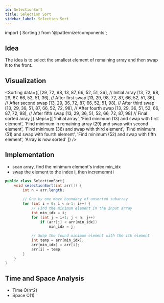 ```yaml
---
id: SelectionSort
title: Selection Sort
sidebar_label: Selection Sort
---
```


import { Sorting } from '@patternize/components';

## Idea
The idea is to select the smallest element of remaining array and then swap it to the front.

## Visualization
<Sorting
    data={[
    [29, 72, 98, 13, 87, 66, 52, 51, 36],     // Initial array
    [13, 72, 98, 29, 87, 66, 52, 51, 36],     // After first swap
    [13, 29, 98, 72, 87, 66, 52, 51, 36],     // After second swap
    [13, 29, 36, 72, 87, 66, 52, 51, 98],     // After third swap
    [13, 29, 36, 51, 87, 66, 52, 72, 98],     // After fourth swap
    [13, 29, 36, 51, 52, 66, 87, 72, 98],     // After fifth swap
    [13, 29, 36, 51, 52, 66, 72, 87, 98]      // Final sorted array
    ]}
    steps={[
    'Initial array',
    'Find minimum (13) and swap with first element',
    'Find minimum in remaining array (29) and swap with second element',
    'Find minimum (36) and swap with third element',
    'Find minimum (51) and swap with fourth element', 
    'Find minimum (52) and swap with fifth element',
    'Array is now sorted'
    ]}
/>

## Implementation
- scan array, find the minimum element's index min_idx
- swap the element to the index i, then incrememnt i

```java
public class SelectionSort{
    void selectionSort(int arr[]) {
        int n = arr.length; 
    
        // One by one move boundary of unsorted subarray 
        for (int i = 0; i < n-1; i++) { 
            // Find the minimum element in the input array 
            int min_idx = i; 
            for (int j = i+1; j < n; j++) 
                if (arr[j] < arr[min_idx]) 
                    min_idx = j; 
    
            // Swap the found minimum element with the ith element
            int temp = arr[min_idx]; 
            arr[min_idx] = arr[i]; 
            arr[i] = temp; 
        }
    }
}
```

## Time and Space Analysis
- Time O(n^2)
- Space O(1)

